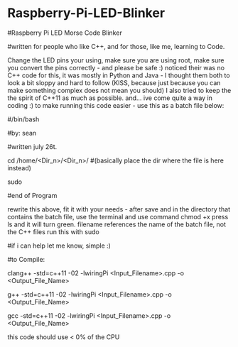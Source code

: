 # Raspberry-Pi-LED-Blinker

#Raspberry Pi LED Morse Code Blinker

#written for people who like C++, and for those, like me, learning to Code.

Change the LED pins your using, make sure you are using root, make sure you convert the pins
correctly - and please be safe :)
noticed their was no C++ code for this, it was mostly in Python and Java - 
I thought them both to look a bit sloppy and hard to follow 
(KISS, because just because you can make something complex does not mean you should)
I also tried to keep the the spirit of C++11 as much as possible. 
and... ive come quite a way in coding :)
to make running this code easier - use this as a batch file below:




#/bin/bash

#by: sean

#written july 26t.

cd /home/<Dir_n>/<Dir_n>/   #(basically  place the dir where the file is here instead)

sudo <ProgramName>

#end of Program






rewrite this above, fit it with your needs - after save and in the directory that contains the batch file,
use the terminal and use command chmod +x <filename>
press ls and it will turn green.
filename references the name of the batch file, not the C++ files
run this with sudo


#if i can help let me know, simple :) 

#to Compile:

clang++ -std=c++11 -02 -lwiringPi <Input_Filename>.cpp -o <Output_File_Name>

g++     -std=c++11 -02 -lwiringPi <Input_Filename>.cpp -o <Output_File_Name>

gcc     -std=c++11 -02 -lwiringPi <Input_Filename>.cpp -o <Output_File_Name>

this code should use < 0% of the CPU
